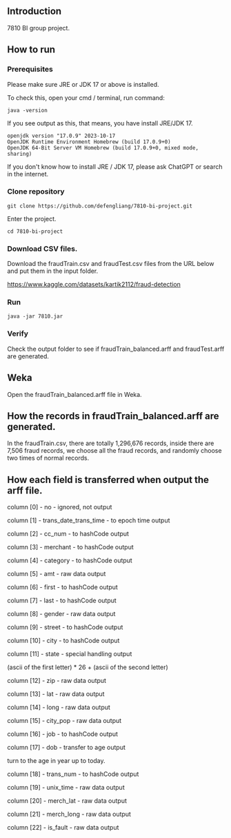 ## Introduction

7810 BI group project.

## How to run

### Prerequisites 

Please make sure JRE or JDK 17 or above is installed.

To check this, open your cmd / terminal, run command:

```
java -version
```
If you see output as this, that means, you have install JRE/JDK 17.

```
openjdk version "17.0.9" 2023-10-17
OpenJDK Runtime Environment Homebrew (build 17.0.9+0)
OpenJDK 64-Bit Server VM Homebrew (build 17.0.9+0, mixed mode, sharing)
```

If you don't know how to install JRE / JDK 17, please ask ChatGPT or search in the internet.

### Clone repository

```
git clone https://github.com/defengliang/7810-bi-project.git
```

Enter the project.
```
cd 7810-bi-project
```

### Download CSV files.

Download the fraudTrain.csv and fraudTest.csv files from the URL below and put them in the input folder.

https://www.kaggle.com/datasets/kartik2112/fraud-detection

### Run 

```
java -jar 7810.jar
```

### Verify

Check the output folder to see if fraudTrain_balanced.arff and fraudTest.arff are generated.

## Weka

Open the fraudTrain_balanced.arff file in Weka.

## How the records in fraudTrain_balanced.arff are generated.


In the fraudTrain.csv, there are totally 1,296,676 records, inside there are 7,506 fraud records, we choose all the fraud records, and randomly choose two times of normal records.

## How each field is transferred when output the arff file.

column [0] - no - ignored, not output

column [1] - trans_date_trans_time - to epoch time output

column [2] - cc_num - to hashCode output

column [3] - merchant - to hashCode output

column [4] - category - to hashCode output

column [5] - amt - raw data output

column [6] - first - to hashCode output

column [7] - last - to hashCode output

column [8] - gender - raw data output

column [9] - street - to hashCode output

column [10] - city - to hashCode output

column [11] - state - special handling output

(ascii of the first letter) * 26  + (ascii of the second letter)

column [12] - zip - raw data output

column [13] - lat - raw data output

column [14] - long - raw data output

column [15] - city_pop - raw data output

column [16] - job - to hashCode output

column [17] - dob - transfer to age output

turn to the age in year up to today.

column [18] - trans_num - to hashCode output

column [19] - unix_time - raw data output

column [20] - merch_lat - raw data output

column [21] - merch_long - raw data output

column [22] - is_fault - raw data output